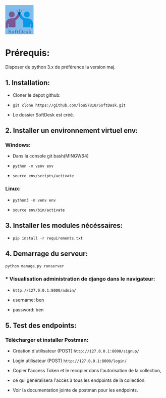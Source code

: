 
![alt logo](img/logo.png)


# Prérequis:

Disposer de python 3.x de préférence la version maj.

## 1. Installation:

* Cloner le depot github:

* `git clone https://github.com/lou57810/SoftDesk.git`

* Le dossier SoftDesk est créé.

## 2. Installer un environnement virtuel env:

### Windows:

* Dans la console git bash(MINGW64)

* `python -m venv env` 
 
* `source env/scripts/activate`

### Linux:

* `python3 -m venv env` 
 
* `source env/bin/activate`

## 3. Installer les modules nécéssaires:

* `pip install -r requirements.txt`

## 4. Demarrage du serveur:

`python manage.py runserver`

### * Visualisation administration de django dans le navigateur:

* `http://127.0.0.1:8000/admin/`

* username: ben

* password: ben


## 5. Test des endpoints:

### Télécharger et installer Postman:

* Création d'utilisateur (POST) `http://127.0.0.1:8000/signup/`

* Login utilisateur (POST) `http://127.0.0.1:8000/login/`

* Copier l'access Token et le recopier dans l'autorisation de la collection,

* ce qui généralisera l'accès à tous les endpoints de la collection.

* Voir la documentation jointe de postman pour les endpoints.




 
	 
					